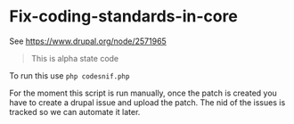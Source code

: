# Fix-coding-standards-in-core

See https://www.drupal.org/node/2571965

> This is alpha state code

To run this use ```php codesnif.php```

For the moment this script is run manually, once the patch is created you have to create a drupal issue and upload the patch.
The nid of the issues is tracked so we can automate it later.

